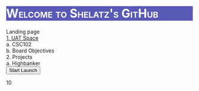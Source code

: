 <!DOCTYPE html>
<head>
    <!--STYLE FOR FONT, SIZE, COLOR, CASE AND BACKGROUND-->
    <style>
    h1{ color: white;
    font-size: xx-large;
    font-variant-caps: petite-caps;
    background-color: rgb(89, 89, 182);}
    </style>    
</head>
<h1>Welcome to Shelatz's GitHub</h1>
<body>
    Landing page<br>
   <a href="https://github.com/Shelatz/Time-at-UAT#time-at-uat"> 1. UAT Space</a><br>
      a. CSC102<br>
      b. Board Objectives<br>
    2. Projects<br>
      a. Highbanker<br>    
<script>
 

</script>
</body>
<!--button and display paragraph-->
<button type="button" onclick="StartTheCountdown()">Start Launch</button>
<p id="CountdownDisplay">10</p>
</html>
